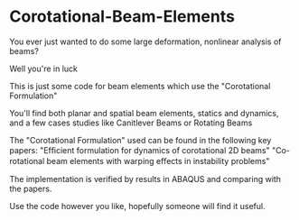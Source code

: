 # Corotational-Beam-Elements
You ever just wanted to do some large deformation, nonlinear analysis of beams?

Well you're in luck

This is just some code for beam elements which use the "Corotational Formulation"

You'll find both planar and spatial beam elements, statics and dynamics, and a few cases studies like Canitlever Beams or Rotating Beams

The "Corotational Formulation" used can be found in the following key papers:
  "Efﬁcient formulation for dynamics of corotational 2D beams"
  "Co-rotational beam elements with warping eﬀects in instability problems"
  
The implementation is verified by results in ABAQUS and comparing with the papers.

Use the code however you like, hopefully someone will find it useful.
